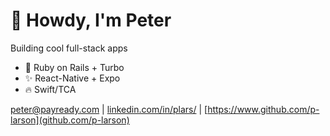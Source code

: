 # 👋 Howdy, I'm Peter

Building cool full-stack apps
- 🚀 Ruby on Rails + Turbo
- ✨ React-Native + Expo
- 🔥 Swift/TCA

[peter@payready.com](peter@payready.com) | [linkedin.com/in/plars/](https://www.linkedin.com/in/plars/) | [https://www.github.com/p-larson](github.com/p-larson)
